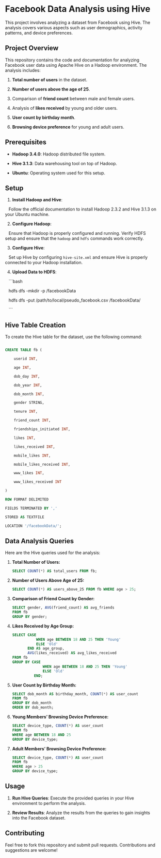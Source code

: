 # Facebook Data Analysis using Hive



This project involves analyzing a dataset from Facebook using Hive. The analysis covers various aspects such as user demographics, activity patterns, and device preferences.



## Project Overview



This repository contains the code and documentation for analyzing Facebook user data using Apache Hive on a Hadoop environment. The analysis includes:



1. **Total number of users** in the dataset.

2. **Number of users above the age of 25**.

3. Comparison of **friend count** between male and female users.

4. Analysis of **likes received** by young and older users.

5. **User count by birthday month**.

6. **Browsing device preference** for young and adult users.



## Prerequisites



- **Hadoop 3.4.0**: Hadoop distributed file system.

- **Hive 3.1.3**: Data warehousing tool on top of Hadoop.

- **Ubuntu**: Operating system used for this setup.



## Setup



1. **Install Hadoop and Hive**:

   Follow the official documentation to install Hadoop 2.3.2 and Hive 3.1.3 on your Ubuntu machine.



2. **Configure Hadoop**:

   Ensure that Hadoop is properly configured and running. Verify HDFS setup and ensure that the `hadoop` and `hdfs` commands work correctly.



3. **Configure Hive**:

   Set up Hive by configuring `hive-site.xml` and ensure Hive is properly connected to your Hadoop installation.



4. **Upload Data to HDFS**:

   ```bash

   hdfs dfs -mkdir -p /facebookData

   hdfs dfs -put /path/to/local/pseudo_facebook.csv /facebookData/

   ```



## Hive Table Creation



To create the Hive table for the dataset, use the following command:



```sql

CREATE TABLE fb (

    userid INT,

    age INT,

    dob_day INT,

    dob_year INT,

    dob_month INT,

    gender STRING,

    tenure INT,

    friend_count INT,

    friendships_initiated INT,

    likes INT,

    likes_received INT,

    mobile_likes INT,

    mobile_likes_received INT,

    www_likes INT,

    www_likes_received INT

)

ROW FORMAT DELIMITED

FIELDS TERMINATED BY ','

STORED AS TEXTFILE

LOCATION '/facebookData/';

```

## Data Analysis Queries

Here are the Hive queries used for the analysis:

1. **Total Number of Users:**
   ```sql
   SELECT COUNT(*) AS total_users FROM fb;
   ```

2. **Number of Users Above Age of 25:**
   ```sql
   SELECT COUNT(*) AS users_above_25 FROM fb WHERE age > 25;
   ```

3. **Comparison of Friend Count by Gender:**
   ```sql
   SELECT gender, AVG(friend_count) AS avg_friends
   FROM fb
   GROUP BY gender;
   ```

4. **Likes Received by Age Group:**
   ```sql
   SELECT CASE
              WHEN age BETWEEN 18 AND 25 THEN 'Young'
              ELSE 'Old'
          END AS age_group,
          AVG(likes_received) AS avg_likes_received
   FROM fb
   GROUP BY CASE
                 WHEN age BETWEEN 18 AND 25 THEN 'Young'
                 ELSE 'Old'
             END;
   ```

5. **User Count by Birthday Month:**
   ```sql
   SELECT dob_month AS birthday_month, COUNT(*) AS user_count
   FROM fb
   GROUP BY dob_month
   ORDER BY dob_month;
   ```

6. **Young Members’ Browsing Device Preference:**
   ```sql
   SELECT device_type, COUNT(*) AS user_count
   FROM fb
   WHERE age BETWEEN 18 AND 25
   GROUP BY device_type;
   ```

7. **Adult Members’ Browsing Device Preference:**
   ```sql
   SELECT device_type, COUNT(*) AS user_count
   FROM fb
   WHERE age > 25
   GROUP BY device_type;
   ```
   
## Usage

1. **Run Hive Queries**: Execute the provided queries in your Hive environment to perform the analysis.

2. **Review Results**: Analyze the results from the queries to gain insights into the Facebook dataset.



## Contributing



Feel free to fork this repository and submit pull requests. Contributions and suggestions are welcome!



